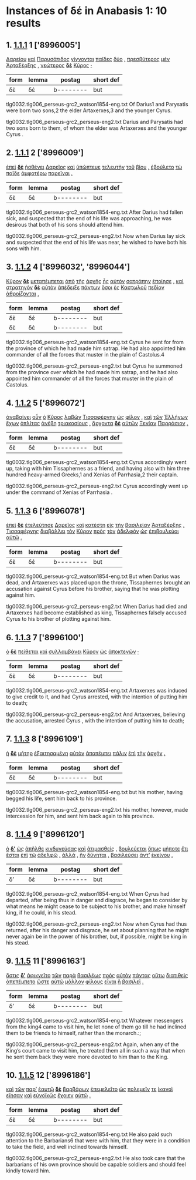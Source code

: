 # Instances of δέ in Anabasis 1: 10 results
## 1. [1.1.1](https://beyond-translation.perseus.org/reader/urn:cts:greekLit:tlg0032.tlg006.perseus-grc2:1.1.1?mode=syntax-trees) 1 ['8996005']
[Δαρείου](https://atlas-test.fly.dev/morphology/lemmas/?lang=grc&q="Δαρεῖος") [καὶ](https://atlas-test.fly.dev/morphology/lemmas/?lang=grc&q="καί") [Παρυσάτιδος](https://atlas-test.fly.dev/morphology/lemmas/?lang=grc&q="Παρύσατις") [γίγνονται](https://atlas-test.fly.dev/morphology/lemmas/?lang=grc&q="γίγνομαι") [παῖδες](https://atlas-test.fly.dev/morphology/lemmas/?lang=grc&q="παῖς") [δύο](https://atlas-test.fly.dev/morphology/lemmas/?lang=grc&q="δύο") [,](https://atlas-test.fly.dev/morphology/lemmas/?lang=grc&q=",") [πρεσβύτερος](https://atlas-test.fly.dev/morphology/lemmas/?lang=grc&q="πρέσβυς") [μὲν](https://atlas-test.fly.dev/morphology/lemmas/?lang=grc&q="μέν") [Ἀρταξέρξης](https://atlas-test.fly.dev/morphology/lemmas/?lang=grc&q="Ἀρταξέρξης") [,](https://atlas-test.fly.dev/morphology/lemmas/?lang=grc&q=",") [νεώτερος](https://atlas-test.fly.dev/morphology/lemmas/?lang=grc&q="νέος") **[δὲ](https://atlas-test.fly.dev/morphology/lemmas/?lang=grc&q="δέ")** [Κῦρος](https://atlas-test.fly.dev/morphology/lemmas/?lang=grc&q="Κῦρος") [·](https://atlas-test.fly.dev/morphology/lemmas/?lang=grc&q="·") 

| form | lemma | postag | short def |
| --- | --- | --- | --- |
| δὲ | δέ | b-------- | but |

tlg0032.tlg006_perseus-grc2_watson1854-eng.txt Of Darius1 and Parysatis were born two sons,2 the elder Artaxerxes,3 and the younger Cyrus. 

tlg0032.tlg006_perseus-grc2_perseus-eng2.txt Darius and Parysatis had two sons born to them, of whom the elder was Artaxerxes and the younger  Cyrus . 

## 2. [1.1.1](https://beyond-translation.perseus.org/reader/urn:cts:greekLit:tlg0032.tlg006.perseus-grc2:1.1.1?mode=syntax-trees) 2 ['8996009']
[ἐπεὶ](https://atlas-test.fly.dev/morphology/lemmas/?lang=grc&q="ἐπεί") **[δὲ](https://atlas-test.fly.dev/morphology/lemmas/?lang=grc&q="δέ")** [ἠσθένει](https://atlas-test.fly.dev/morphology/lemmas/?lang=grc&q="ἀσθενέω") [Δαρεῖος](https://atlas-test.fly.dev/morphology/lemmas/?lang=grc&q="Δαρεῖος") [καὶ](https://atlas-test.fly.dev/morphology/lemmas/?lang=grc&q="καί") [ὑπώπτευε](https://atlas-test.fly.dev/morphology/lemmas/?lang=grc&q="ὑποπτεύω") [τελευτὴν](https://atlas-test.fly.dev/morphology/lemmas/?lang=grc&q="τελευτή") [τοῦ](https://atlas-test.fly.dev/morphology/lemmas/?lang=grc&q="ὁ") [βίου](https://atlas-test.fly.dev/morphology/lemmas/?lang=grc&q="βίος") [,](https://atlas-test.fly.dev/morphology/lemmas/?lang=grc&q=",") [ἐβούλετο](https://atlas-test.fly.dev/morphology/lemmas/?lang=grc&q="βούλομαι") [τὼ](https://atlas-test.fly.dev/morphology/lemmas/?lang=grc&q="ὁ") [παῖδε](https://atlas-test.fly.dev/morphology/lemmas/?lang=grc&q="παῖς") [ἀμφοτέρω](https://atlas-test.fly.dev/morphology/lemmas/?lang=grc&q="ἀμφότερος") [παρεῖναι](https://atlas-test.fly.dev/morphology/lemmas/?lang=grc&q="πάρειμι") [.](https://atlas-test.fly.dev/morphology/lemmas/?lang=grc&q=".") 

| form | lemma | postag | short def |
| --- | --- | --- | --- |
| δὲ | δέ | b-------- | but |

tlg0032.tlg006_perseus-grc2_watson1854-eng.txt After Darius had fallen sick, and suspected that the end of his life was approaching, he was desirous that both of his sons should attend him. 

tlg0032.tlg006_perseus-grc2_perseus-eng2.txt Now when Darius lay sick and suspected that the end of his life was near, he wished to have both his sons with him. 

## 3. [1.1.2](https://beyond-translation.perseus.org/reader/urn:cts:greekLit:tlg0032.tlg006.perseus-grc2:1.1.2?mode=syntax-trees) 4 ['8996032', '8996044']
[Κῦρον](https://atlas-test.fly.dev/morphology/lemmas/?lang=grc&q="Κῦρος") **[δὲ](https://atlas-test.fly.dev/morphology/lemmas/?lang=grc&q="δέ")** [μεταπέμπεται](https://atlas-test.fly.dev/morphology/lemmas/?lang=grc&q="μεταπέμπω") [ἀπὸ](https://atlas-test.fly.dev/morphology/lemmas/?lang=grc&q="ἀπό") [τῆς](https://atlas-test.fly.dev/morphology/lemmas/?lang=grc&q="ὁ") [ἀρχῆς](https://atlas-test.fly.dev/morphology/lemmas/?lang=grc&q="ἀρχή") [ἧς](https://atlas-test.fly.dev/morphology/lemmas/?lang=grc&q="ὅς") [αὐτὸν](https://atlas-test.fly.dev/morphology/lemmas/?lang=grc&q="αὐτός") [σατράπην](https://atlas-test.fly.dev/morphology/lemmas/?lang=grc&q="σατράπης") [ἐποίησε](https://atlas-test.fly.dev/morphology/lemmas/?lang=grc&q="ποιέω") [,](https://atlas-test.fly.dev/morphology/lemmas/?lang=grc&q=",") [καὶ](https://atlas-test.fly.dev/morphology/lemmas/?lang=grc&q="καί") [στρατηγὸν](https://atlas-test.fly.dev/morphology/lemmas/?lang=grc&q="στρατηγός") **[δὲ](https://atlas-test.fly.dev/morphology/lemmas/?lang=grc&q="δέ")** [αὐτὸν](https://atlas-test.fly.dev/morphology/lemmas/?lang=grc&q="αὐτός") [ἀπέδειξε](https://atlas-test.fly.dev/morphology/lemmas/?lang=grc&q="ἀποδείκνυμι") [πάντων](https://atlas-test.fly.dev/morphology/lemmas/?lang=grc&q="πᾶς") [ὅσοι](https://atlas-test.fly.dev/morphology/lemmas/?lang=grc&q="ὅσος") [ἐς](https://atlas-test.fly.dev/morphology/lemmas/?lang=grc&q="εἰς") [Καστωλοῦ](https://atlas-test.fly.dev/morphology/lemmas/?lang=grc&q="Καστωλός") [πεδίον](https://atlas-test.fly.dev/morphology/lemmas/?lang=grc&q="πεδίον") [ἁθροίζονται](https://atlas-test.fly.dev/morphology/lemmas/?lang=grc&q="ἀθροίζω") [.](https://atlas-test.fly.dev/morphology/lemmas/?lang=grc&q=".") 

| form | lemma | postag | short def |
| --- | --- | --- | --- |
| δὲ | δέ | b-------- | but |
| δὲ | δέ | b-------- | but |

tlg0032.tlg006_perseus-grc2_watson1854-eng.txt Cyrus he sent for from the province of which he had made him satrap. He had also appointed him commander of all the forces that muster in the plain of Castolus.4 

tlg0032.tlg006_perseus-grc2_perseus-eng2.txt but  Cyrus  he summoned from the province over which he had made him satrap, and he had also appointed him commander of all the forces that muster in the plain of Castolus. 

## 4. [1.1.2](https://beyond-translation.perseus.org/reader/urn:cts:greekLit:tlg0032.tlg006.perseus-grc2:1.1.2?mode=syntax-trees) 5 ['8996072']
[ἀναβαίνει](https://atlas-test.fly.dev/morphology/lemmas/?lang=grc&q="ἀναβαίνω") [οὖν](https://atlas-test.fly.dev/morphology/lemmas/?lang=grc&q="οὖν") [ὁ](https://atlas-test.fly.dev/morphology/lemmas/?lang=grc&q="ὁ") [Κῦρος](https://atlas-test.fly.dev/morphology/lemmas/?lang=grc&q="Κῦρος") [λαβὼν](https://atlas-test.fly.dev/morphology/lemmas/?lang=grc&q="λαμβάνω") [Τισσαφέρνην](https://atlas-test.fly.dev/morphology/lemmas/?lang=grc&q="Τισσαφέρνης") [ὡς](https://atlas-test.fly.dev/morphology/lemmas/?lang=grc&q="ὡς") [φίλον](https://atlas-test.fly.dev/morphology/lemmas/?lang=grc&q="φίλος") [,](https://atlas-test.fly.dev/morphology/lemmas/?lang=grc&q=",") [καὶ](https://atlas-test.fly.dev/morphology/lemmas/?lang=grc&q="καί") [τῶν](https://atlas-test.fly.dev/morphology/lemmas/?lang=grc&q="ὁ") [Ἑλλήνων](https://atlas-test.fly.dev/morphology/lemmas/?lang=grc&q="Ἕλλην") [ἔχων](https://atlas-test.fly.dev/morphology/lemmas/?lang=grc&q="ἔχω") [ὁπλίτας](https://atlas-test.fly.dev/morphology/lemmas/?lang=grc&q="ὁπλίτης") [ἀνέβη](https://atlas-test.fly.dev/morphology/lemmas/?lang=grc&q="ἀναβαίνω") [τριακοσίους](https://atlas-test.fly.dev/morphology/lemmas/?lang=grc&q="τριακόσιοι") [,](https://atlas-test.fly.dev/morphology/lemmas/?lang=grc&q=",") [ἄρχοντα](https://atlas-test.fly.dev/morphology/lemmas/?lang=grc&q="ἄρχω") **[δὲ](https://atlas-test.fly.dev/morphology/lemmas/?lang=grc&q="δέ")** [αὐτῶν](https://atlas-test.fly.dev/morphology/lemmas/?lang=grc&q="αὐτός") [Ξενίαν](https://atlas-test.fly.dev/morphology/lemmas/?lang=grc&q="Ξενίας") [Παρράσιον](https://atlas-test.fly.dev/morphology/lemmas/?lang=grc&q="Παρράσιος") [.](https://atlas-test.fly.dev/morphology/lemmas/?lang=grc&q=".") 

| form | lemma | postag | short def |
| --- | --- | --- | --- |
| δὲ | δέ | b-------- | but |

tlg0032.tlg006_perseus-grc2_watson1854-eng.txt Cyrus accordingly went up, taking with him Tissaphernes as a friend, and having also with him three hundred heavy-armed Greeks,1 and Xenias of Parrhasia,2 their captain. 

tlg0032.tlg006_perseus-grc2_perseus-eng2.txt Cyrus  accordingly went up under the command of Xenias of  Parrhasia . 

## 5. [1.1.3](https://beyond-translation.perseus.org/reader/urn:cts:greekLit:tlg0032.tlg006.perseus-grc2:1.1.3?mode=syntax-trees) 6 ['8996078']
[ἐπεὶ](https://atlas-test.fly.dev/morphology/lemmas/?lang=grc&q="ἐπεί") **[δὲ](https://atlas-test.fly.dev/morphology/lemmas/?lang=grc&q="δέ")** [ἐτελεύτησε](https://atlas-test.fly.dev/morphology/lemmas/?lang=grc&q="τελευτάω") [Δαρεῖος](https://atlas-test.fly.dev/morphology/lemmas/?lang=grc&q="Δαρεῖος") [καὶ](https://atlas-test.fly.dev/morphology/lemmas/?lang=grc&q="καί") [κατέστη](https://atlas-test.fly.dev/morphology/lemmas/?lang=grc&q="καθίστημι") [εἰς](https://atlas-test.fly.dev/morphology/lemmas/?lang=grc&q="εἰς") [τὴν](https://atlas-test.fly.dev/morphology/lemmas/?lang=grc&q="ὁ") [βασιλείαν](https://atlas-test.fly.dev/morphology/lemmas/?lang=grc&q="βασιλεία") [Ἀρταξέρξης](https://atlas-test.fly.dev/morphology/lemmas/?lang=grc&q="Ἀρταξέρξης") [,](https://atlas-test.fly.dev/morphology/lemmas/?lang=grc&q=",") [Τισσαφέρνης](https://atlas-test.fly.dev/morphology/lemmas/?lang=grc&q="Τισσαφέρνης") [διαβάλλει](https://atlas-test.fly.dev/morphology/lemmas/?lang=grc&q="διαβάλλω") [τὸν](https://atlas-test.fly.dev/morphology/lemmas/?lang=grc&q="ὁ") [Κῦρον](https://atlas-test.fly.dev/morphology/lemmas/?lang=grc&q="Κῦρος") [πρὸς](https://atlas-test.fly.dev/morphology/lemmas/?lang=grc&q="πρός") [τὸν](https://atlas-test.fly.dev/morphology/lemmas/?lang=grc&q="ὁ") [ἀδελφὸν](https://atlas-test.fly.dev/morphology/lemmas/?lang=grc&q="ἀδελφός") [ὡς](https://atlas-test.fly.dev/morphology/lemmas/?lang=grc&q="ὡς") [ἐπιβουλεύοι](https://atlas-test.fly.dev/morphology/lemmas/?lang=grc&q="ἐπιβουλεύω") [αὐτῷ](https://atlas-test.fly.dev/morphology/lemmas/?lang=grc&q="αὐτός") [.](https://atlas-test.fly.dev/morphology/lemmas/?lang=grc&q=".") 

| form | lemma | postag | short def |
| --- | --- | --- | --- |
| δὲ | δέ | b-------- | but |

tlg0032.tlg006_perseus-grc2_watson1854-eng.txt But when Darius was dead, and Artaxerxes was placed upon the throne, Tissaphernes brought an accusation against Cyrus before his brother, saying that he was plotting against him. 

tlg0032.tlg006_perseus-grc2_perseus-eng2.txt When Darius had died and Artaxerxes had become established as king, Tissaphernes falsely accused  Cyrus  to his brother of plotting against him. 

## 6. [1.1.3](https://beyond-translation.perseus.org/reader/urn:cts:greekLit:tlg0032.tlg006.perseus-grc2:1.1.3?mode=syntax-trees) 7 ['8996100']
[ὁ](https://atlas-test.fly.dev/morphology/lemmas/?lang=grc&q="ὁ") **[δὲ](https://atlas-test.fly.dev/morphology/lemmas/?lang=grc&q="δέ")** [πείθεται](https://atlas-test.fly.dev/morphology/lemmas/?lang=grc&q="πείθω") [καὶ](https://atlas-test.fly.dev/morphology/lemmas/?lang=grc&q="καί") [συλλαμβάνει](https://atlas-test.fly.dev/morphology/lemmas/?lang=grc&q="συλλαμβάνω") [Κῦρον](https://atlas-test.fly.dev/morphology/lemmas/?lang=grc&q="Κῦρος") [ὡς](https://atlas-test.fly.dev/morphology/lemmas/?lang=grc&q="ὡς") [ἀποκτενῶν](https://atlas-test.fly.dev/morphology/lemmas/?lang=grc&q="ἀποκτείνω") [·](https://atlas-test.fly.dev/morphology/lemmas/?lang=grc&q="·") 

| form | lemma | postag | short def |
| --- | --- | --- | --- |
| δὲ | δέ | b-------- | but |

tlg0032.tlg006_perseus-grc2_watson1854-eng.txt Artaxerxes was induced to give credit to it, and had Cyrus arrested, with the intention of putting him to death; 

tlg0032.tlg006_perseus-grc2_perseus-eng2.txt And Artaxerxes, believing the accusation, arrested  Cyrus , with the intention of putting him to death; 

## 7. [1.1.3](https://beyond-translation.perseus.org/reader/urn:cts:greekLit:tlg0032.tlg006.perseus-grc2:1.1.3?mode=syntax-trees) 8 ['8996109']
[ἡ](https://atlas-test.fly.dev/morphology/lemmas/?lang=grc&q="ὁ") **[δὲ](https://atlas-test.fly.dev/morphology/lemmas/?lang=grc&q="δέ")** [μήτηρ](https://atlas-test.fly.dev/morphology/lemmas/?lang=grc&q="μήτηρ") [ἐξαιτησαμένη](https://atlas-test.fly.dev/morphology/lemmas/?lang=grc&q="ἐξαιτέω") [αὐτὸν](https://atlas-test.fly.dev/morphology/lemmas/?lang=grc&q="αὐτός") [ἀποπέμπει](https://atlas-test.fly.dev/morphology/lemmas/?lang=grc&q="ἀποπέμπω") [πάλιν](https://atlas-test.fly.dev/morphology/lemmas/?lang=grc&q="πάλιν") [ἐπὶ](https://atlas-test.fly.dev/morphology/lemmas/?lang=grc&q="ἐπί") [τὴν](https://atlas-test.fly.dev/morphology/lemmas/?lang=grc&q="ὁ") [ἀρχήν](https://atlas-test.fly.dev/morphology/lemmas/?lang=grc&q="ἀρχή") [.](https://atlas-test.fly.dev/morphology/lemmas/?lang=grc&q=".") 

| form | lemma | postag | short def |
| --- | --- | --- | --- |
| δὲ | δέ | b-------- | but |

tlg0032.tlg006_perseus-grc2_watson1854-eng.txt but his mother, having begged his life, sent him back to his province. 

tlg0032.tlg006_perseus-grc2_perseus-eng2.txt his mother, however, made intercession for him, and sent him back again to his province. 

## 8. [1.1.4](https://beyond-translation.perseus.org/reader/urn:cts:greekLit:tlg0032.tlg006.perseus-grc2:1.1.4?mode=syntax-trees) 9 ['8996120']
[ὁ](https://atlas-test.fly.dev/morphology/lemmas/?lang=grc&q="ὁ") **[δ’](https://atlas-test.fly.dev/morphology/lemmas/?lang=grc&q="δέ")** [ὡς](https://atlas-test.fly.dev/morphology/lemmas/?lang=grc&q="ὡς") [ἀπῆλθε](https://atlas-test.fly.dev/morphology/lemmas/?lang=grc&q="ἀπέρχομαι") [κινδυνεύσας](https://atlas-test.fly.dev/morphology/lemmas/?lang=grc&q="κινδυνεύω") [καὶ](https://atlas-test.fly.dev/morphology/lemmas/?lang=grc&q="καί") [ἀτιμασθείς](https://atlas-test.fly.dev/morphology/lemmas/?lang=grc&q="ἀτιμάζω") [,](https://atlas-test.fly.dev/morphology/lemmas/?lang=grc&q=",") [βουλεύεται](https://atlas-test.fly.dev/morphology/lemmas/?lang=grc&q="βουλεύω") [ὅπως](https://atlas-test.fly.dev/morphology/lemmas/?lang=grc&q="ὅπως") [μήποτε](https://atlas-test.fly.dev/morphology/lemmas/?lang=grc&q="μήποτε") [ἔτι](https://atlas-test.fly.dev/morphology/lemmas/?lang=grc&q="ἔτι") [ἔσται](https://atlas-test.fly.dev/morphology/lemmas/?lang=grc&q="εἰμί") [ἐπὶ](https://atlas-test.fly.dev/morphology/lemmas/?lang=grc&q="ἐπί") [τῷ](https://atlas-test.fly.dev/morphology/lemmas/?lang=grc&q="ὁ") [ἀδελφῷ](https://atlas-test.fly.dev/morphology/lemmas/?lang=grc&q="ἀδελφός") [,](https://atlas-test.fly.dev/morphology/lemmas/?lang=grc&q=",") [ἀλλά](https://atlas-test.fly.dev/morphology/lemmas/?lang=grc&q="ἀλλά") [,](https://atlas-test.fly.dev/morphology/lemmas/?lang=grc&q=",") [ἢν](https://atlas-test.fly.dev/morphology/lemmas/?lang=grc&q="ἐάν") [δύνηται](https://atlas-test.fly.dev/morphology/lemmas/?lang=grc&q="δύναμαι") [,](https://atlas-test.fly.dev/morphology/lemmas/?lang=grc&q=",") [βασιλεύσει](https://atlas-test.fly.dev/morphology/lemmas/?lang=grc&q="βασιλεύω") [ἀντ’](https://atlas-test.fly.dev/morphology/lemmas/?lang=grc&q="ἀντί") [ἐκείνου](https://atlas-test.fly.dev/morphology/lemmas/?lang=grc&q="ἐκεῖνος") [.](https://atlas-test.fly.dev/morphology/lemmas/?lang=grc&q=".") 

| form | lemma | postag | short def |
| --- | --- | --- | --- |
| δ’ | δέ | b-------- | but |

tlg0032.tlg006_perseus-grc2_watson1854-eng.txt When Cyrus had departed, after being thus in danger and disgrace, he began to consider by what means he might cease to be subject to his brother, and make himself king, if he could, in his stead. 

tlg0032.tlg006_perseus-grc2_perseus-eng2.txt Now when  Cyrus  had thus returned, after his danger and disgrace, he set about planning that he might never again be in the power of his brother, but, if possible, might be king in his stead. 

## 9. [1.1.5](https://beyond-translation.perseus.org/reader/urn:cts:greekLit:tlg0032.tlg006.perseus-grc2:1.1.5?mode=syntax-trees) 11 ['8996163']
[ὅστις](https://atlas-test.fly.dev/morphology/lemmas/?lang=grc&q="ὅστις") **[δ’](https://atlas-test.fly.dev/morphology/lemmas/?lang=grc&q="δέ")** [ἀφικνεῖτο](https://atlas-test.fly.dev/morphology/lemmas/?lang=grc&q="ἀφικνέομαι") [τῶν](https://atlas-test.fly.dev/morphology/lemmas/?lang=grc&q="ὁ") [παρὰ](https://atlas-test.fly.dev/morphology/lemmas/?lang=grc&q="παρά") [βασιλέως](https://atlas-test.fly.dev/morphology/lemmas/?lang=grc&q="βασιλεύς") [πρὸς](https://atlas-test.fly.dev/morphology/lemmas/?lang=grc&q="πρός") [αὐτὸν](https://atlas-test.fly.dev/morphology/lemmas/?lang=grc&q="αὐτός") [πάντας](https://atlas-test.fly.dev/morphology/lemmas/?lang=grc&q="πᾶς") [οὕτω](https://atlas-test.fly.dev/morphology/lemmas/?lang=grc&q="οὕτως") [διατιθεὶς](https://atlas-test.fly.dev/morphology/lemmas/?lang=grc&q="διατίθημι") [ἀπεπέμπετο](https://atlas-test.fly.dev/morphology/lemmas/?lang=grc&q="ἀποπέμπω") [ὥστε](https://atlas-test.fly.dev/morphology/lemmas/?lang=grc&q="ὥστε") [αὐτῷ](https://atlas-test.fly.dev/morphology/lemmas/?lang=grc&q="αὐτός") [μᾶλλον](https://atlas-test.fly.dev/morphology/lemmas/?lang=grc&q="μάλα") [φίλους](https://atlas-test.fly.dev/morphology/lemmas/?lang=grc&q="φίλος") [εἶναι](https://atlas-test.fly.dev/morphology/lemmas/?lang=grc&q="εἰμί") [ἢ](https://atlas-test.fly.dev/morphology/lemmas/?lang=grc&q="ἤ") [βασιλεῖ](https://atlas-test.fly.dev/morphology/lemmas/?lang=grc&q="βασιλεύς") [.](https://atlas-test.fly.dev/morphology/lemmas/?lang=grc&q=".") 

| form | lemma | postag | short def |
| --- | --- | --- | --- |
| δ’ | δέ | b-------- | but |

tlg0032.tlg006_perseus-grc2_watson1854-eng.txt Whatever messengers from the king4 came to visit him, he let none of them go till he had inclined them to be friends to himself, rather than the monarch.:; 

tlg0032.tlg006_perseus-grc2_perseus-eng2.txt Again, when any of the King’s court came to visit him, he treated them all in such a way that when he sent them back they were more devoted to him than to the King. 

## 10. [1.1.5](https://beyond-translation.perseus.org/reader/urn:cts:greekLit:tlg0032.tlg006.perseus-grc2:1.1.5?mode=syntax-trees) 12 ['8996186']
[καὶ](https://atlas-test.fly.dev/morphology/lemmas/?lang=grc&q="καί") [τῶν](https://atlas-test.fly.dev/morphology/lemmas/?lang=grc&q="ὁ") [παρ’](https://atlas-test.fly.dev/morphology/lemmas/?lang=grc&q="παρά") [ἑαυτῷ](https://atlas-test.fly.dev/morphology/lemmas/?lang=grc&q="ἑαυτοῦ") **[δὲ](https://atlas-test.fly.dev/morphology/lemmas/?lang=grc&q="δέ")** [βαρβάρων](https://atlas-test.fly.dev/morphology/lemmas/?lang=grc&q="βάρβαρος") [ἐπεμελεῖτο](https://atlas-test.fly.dev/morphology/lemmas/?lang=grc&q="ἐπιμελέομαι") [ὡς](https://atlas-test.fly.dev/morphology/lemmas/?lang=grc&q="ὡς") [πολεμεῖν](https://atlas-test.fly.dev/morphology/lemmas/?lang=grc&q="πολεμέω") [τε](https://atlas-test.fly.dev/morphology/lemmas/?lang=grc&q="τε") [ἱκανοὶ](https://atlas-test.fly.dev/morphology/lemmas/?lang=grc&q="ἱκανός") [εἴησαν](https://atlas-test.fly.dev/morphology/lemmas/?lang=grc&q="εἰμί") [καὶ](https://atlas-test.fly.dev/morphology/lemmas/?lang=grc&q="καί") [εὐνοϊκῶς](https://atlas-test.fly.dev/morphology/lemmas/?lang=grc&q="εὐνοικός") [ἔχοιεν](https://atlas-test.fly.dev/morphology/lemmas/?lang=grc&q="ἔχω") [αὐτῷ](https://atlas-test.fly.dev/morphology/lemmas/?lang=grc&q="αὐτός") [.](https://atlas-test.fly.dev/morphology/lemmas/?lang=grc&q=".") 

| form | lemma | postag | short def |
| --- | --- | --- | --- |
| δὲ | δέ | b-------- | but |

tlg0032.tlg006_perseus-grc2_watson1854-eng.txt He also paid such attention to the Barbarians6 that were with him, that they were in a condition to take the field, and well inclined towards himself. 

tlg0032.tlg006_perseus-grc2_perseus-eng2.txt He also took care that the barbarians of his own province should be capable soldiers and should feel kindly toward him. 

